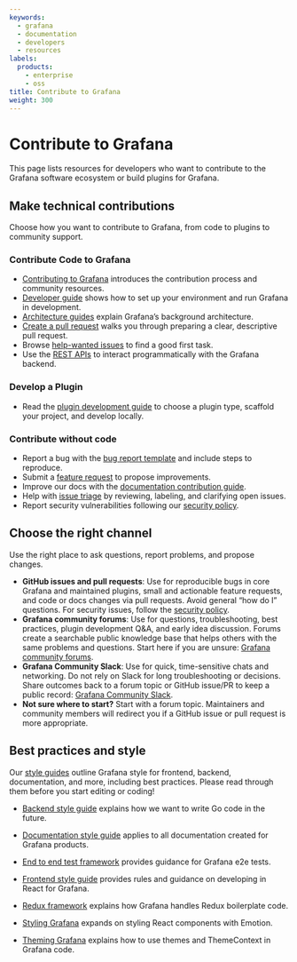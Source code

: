 ```yaml
---
keywords:
  - grafana
  - documentation
  - developers
  - resources
labels:
  products:
    - enterprise
    - oss
title: Contribute to Grafana
weight: 300
---
```


# Contribute to Grafana

This page lists resources for developers who want to contribute to the Grafana software ecosystem or build plugins for Grafana.

## Make technical contributions

Choose how you want to contribute to Grafana, from code to plugins to community support.

### Contribute Code to Grafana

- [Contributing to Grafana](https://github.com/grafana/grafana/blob/main/CONTRIBUTING.md) introduces the contribution process and community resources.
- [Developer guide](https://github.com/grafana/grafana/blob/main/contribute/developer-guide.md) shows how to set up your environment and run Grafana in development.
- [Architecture guides](https://github.com/grafana/grafana/tree/main/contribute/architecture) explain Grafana’s background architecture.
- [Create a pull request](https://github.com/grafana/grafana/blob/main/contribute/create-pull-request.md) walks you through preparing a clear, descriptive pull request.
- Browse [help-wanted issues](https://github.com/grafana/grafana/issues?q=is%3Aopen+is%3Aissue+label%3A%22help+wanted%22) to find a good first task.
- Use the [REST APIs](https://www.grafana.com/docs/grafana/next/developers/http_api) to interact programmatically with the Grafana backend.

### Develop a Plugin

- Read the [plugin development guide](https://grafana.com/developers/plugin-tools) to choose a plugin type, scaffold your project, and develop locally.

### Contribute without code

- Report a bug with the [bug report template](https://github.com/grafana/grafana/issues/new?template=0-bug-report.yaml) and include steps to reproduce.
- Submit a [feature request](https://github.com/grafana/grafana/issues/new?template=1-feature_requests.md) to propose improvements.
- Improve our docs with the [documentation contribution guide](https://github.com/grafana/grafana/blob/main/contribute/documentation).
- Help with [issue triage](https://github.com/grafana/grafana/blob/main/contribute/triage-issues.md) by reviewing, labeling, and clarifying open issues.
- Report security vulnerabilities following our [security policy](https://github.com/grafana/grafana/security/policy).

## Choose the right channel

Use the right place to ask questions, report problems, and propose changes.

- **GitHub issues and pull requests**: Use for reproducible bugs in core Grafana and maintained plugins, small and actionable feature requests, and code or docs changes via pull requests. Avoid general “how do I” questions. For security issues, follow the [security policy](https://github.com/grafana/grafana/security/policy).
- **Grafana community forums**: Use for questions, troubleshooting, best practices, plugin development Q&A, and early idea discussion. Forums create a searchable public knowledge base that helps others with the same problems and questions. Start here if you are unsure: [Grafana community forums](https://community.grafana.com/).
- **Grafana Community Slack**: Use for quick, time-sensitive chats and networking. Do not rely on Slack for long troubleshooting or decisions. Share outcomes back to a forum topic or GitHub issue/PR to keep a public record: [Grafana Community Slack](https://slack.grafana.com).
- **Not sure where to start?** Start with a forum topic. Maintainers and community members will redirect you if a GitHub issue or pull request is more appropriate.

## Best practices and style

Our [style guides](https://www.github.com/grafana/grafana/tree/main/contribute/style-guides) outline Grafana style for frontend, backend, documentation, and more, including best practices. Please read through them before you start editing or coding!

- [Backend style guide](https://github.com/grafana/grafana/blob/main/contribute/backend/style-guide.md) explains how we want to write Go code in the future.

- [Documentation style guide](https://grafana.com/docs/writers-toolkit/write/style-guide/) applies to all documentation created for Grafana products.

- [End to end test framework](https://github.com/grafana/grafana/blob/main/contribute/style-guides/e2e.md) provides guidance for Grafana e2e tests.

- [Frontend style guide](https://github.com/grafana/grafana/blob/main/contribute/style-guides/frontend.md) provides rules and guidance on developing in React for Grafana.

- [Redux framework](https://github.com/grafana/grafana/blob/main/contribute/style-guides/redux.md) explains how Grafana handles Redux boilerplate code.

- [Styling Grafana](https://github.com/grafana/grafana/blob/main/contribute/style-guides/styling.md) expands on styling React components with Emotion.

- [Theming Grafana](https://github.com/grafana/grafana/blob/main/contribute/style-guides/themes.md) explains how to use themes and ThemeContext in Grafana code.

